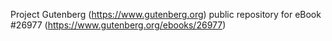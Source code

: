 Project Gutenberg (https://www.gutenberg.org) public repository for eBook #26977 (https://www.gutenberg.org/ebooks/26977)
